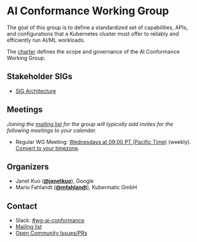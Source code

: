 <!---
This is an autogenerated file!

Please do not edit this file directly, but instead make changes to the
sigs.yaml file in the project root.

To understand how this file is generated, see https://git.k8s.io/community/generator/README.md
--->
# AI Conformance Working Group

The goal of this group is to define a standardized set of capabilities, APIs, and configurations that a Kubernetes cluster must offer to reliably and efficiently run AI/ML workloads. 

The [charter](charter.md) defines the scope and governance of the AI Conformance Working Group.

## Stakeholder SIGs
* [SIG Architecture](/sig-architecture)

## Meetings
*Joining the [mailing list](https://groups.google.com/a/kubernetes.io/g/wg-ai-conformance) for the group will typically add invites for the following meetings to your calendar.*
* Regular WG Meeting: [Wednesdays at 09:00 PT (Pacific Time)]() (weekly). [Convert to your timezone](http://www.thetimezoneconverter.com/?t=09%3A00&tz=PT%20%28Pacific%20Time%29).

## Organizers

* Janet Kuo (**[@janetkuo](https://github.com/janetkuo)**), Google
* Mario Fahlandt (**[@mfahlandt](https://github.com/mfahlandt)**), Kubermatic GmbH

## Contact
- Slack: [#wg-ai-conformance](https://kubernetes.slack.com/messages/wg-ai-conformance)
- [Mailing list](https://groups.google.com/a/kubernetes.io/g/wg-ai-conformance)
- [Open Community Issues/PRs](https://github.com/kubernetes/community/labels/wg%2Fai-conformance)
<!-- BEGIN CUSTOM CONTENT -->

<!-- END CUSTOM CONTENT -->
